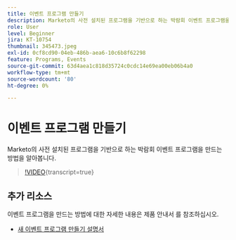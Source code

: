 ```yaml
---
title: 이벤트 프로그램 만들기
description: Marketo의 사전 설치된 프로그램을 기반으로 하는 박람회 이벤트 프로그램을 만드는 방법을 알아봅니다.
role: User
level: Beginner
jira: KT-10754
thumbnail: 345473.jpeg
exl-id: 0cf8cd90-04eb-486b-aea6-10c6b8f62298
feature: Programs, Events
source-git-commit: 63d4aea1c818d35724c0cdc14e69ea00eb06b4a0
workflow-type: tm+mt
source-wordcount: '80'
ht-degree: 0%

---
```


# 이벤트 프로그램 만들기

Marketo의 사전 설치된 프로그램을 기반으로 하는 박람회 이벤트 프로그램을 만드는 방법을 알아봅니다.

>[!VIDEO](https://video.tv.adobe.com/v/345473/?quality=12&learn=on){transcript=true}

## 추가 리소스

이벤트 프로그램을 만드는 방법에 대한 자세한 내용은 제품 안내서 를 참조하십시오.

* [새 이벤트 프로그램 만들기 설명서](https://experienceleague.adobe.com/docs/marketo/using/product-docs/demand-generation/events/understanding-events/create-a-new-event-program.html?lang=en)
